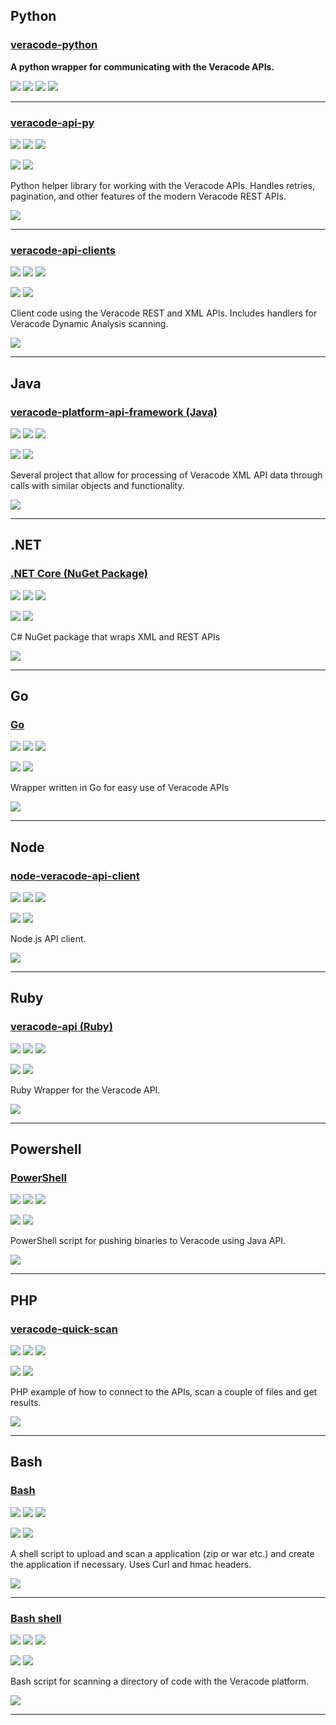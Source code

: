 ## Python

### [veracode-python](https://github.com/chuckorde/veracode-python)

<b>A python wrapper for communicating with the Veracode APIs.</b>

![](https://img.shields.io/github/stars/chuckorde/veracode-python.svg)
![](https://img.shields.io/github/languages/top/chuckorde/veracode-python)
![](https://img.shields.io/github/contributors/chuckorde/veracode-python)
[![](https://img.shields.io/github/followers/chuckorde?label=chuckorde&style=social)](https://github.com/chuckorde)

---
### [veracode-api-py](https://github.com/tjarrettveracode/veracode-api-py)

![](https://img.shields.io/github/stars/tjarrettveracode/veracode-api-py.svg?style=social)
![](https://img.shields.io/github/forks/tjarrettveracode/veracode-api-py.svg?style=social)
![](https://img.shields.io/github/watchers/tjarrettveracode/veracode-api-py.svg?style=social)

![](https://img.shields.io/github/languages/top/tjarrettveracode/veracode-api-py)
![](https://img.shields.io/github/contributors/tjarrettveracode/veracode-api-py)

Python helper library for working with the Veracode APIs. Handles retries, pagination, and other features of the modern Veracode REST APIs.

[![](https://img.shields.io/github/followers/tjarrettveracode?label=tjarrettveracode&style=social)](https://github.com/tjarrettveracode)

---
### [veracode-api-clients](https://github.com/jourzero/veracode-api-clients)

![](https://img.shields.io/github/stars/jourzero/veracode-api-clients.svg?style=social)
![](https://img.shields.io/github/forks/jourzero/veracode-api-clients.svg?style=social)
![](https://img.shields.io/github/watchers/jourzero/veracode-api-clients.svg?style=social)

![](https://img.shields.io/github/languages/top/jourzero/veracode-api-clients)
![](https://img.shields.io/github/contributors/jourzero/veracode-api-clients)

Client code using the Veracode REST and XML APIs. Includes handlers for Veracode Dynamic Analysis scanning.

[![](https://img.shields.io/github/followers/jourzero?label=jourzero&style=social)](https://github.com/jourzero)

---
## Java

### [veracode-platform-api-framework (Java)](https://github.com/dennismedeiros/veracode-platform-api-framework)

![](https://img.shields.io/github/stars/dennismedeiros/veracode-platform-api-framework.svg?style=social)
![](https://img.shields.io/github/forks/dennismedeiros/veracode-platform-api-framework.svg?style=social)
![](https://img.shields.io/github/watchers/dennismedeiros/veracode-platform-api-framework.svg?style=social)

![](https://img.shields.io/github/languages/top/dennismedeiros/veracode-platform-api-framework)
![](https://img.shields.io/github/contributors/dennismedeiros/veracode-platform-api-framework)

Several project that allow for processing of Veracode XML API data through calls with similar objects and functionality.

[![](https://img.shields.io/github/followers/dennismedeiros?label=dennismedeiros&style=social)](https://github.com/dennismedeiros)

---
## .NET

### [.NET Core (NuGet Package)](https://github.com/sebcoles/Veracode.OSS.Wrapper)

![](https://img.shields.io/github/stars/sebcoles/Veracode.OSS.Wrapper.svg?style=social)
![](https://img.shields.io/github/forks/sebcoles/Veracode.OSS.Wrapper.svg?style=social)
![](https://img.shields.io/github/watchers/sebcoles/Veracode.OSS.Wrapper.svg?style=social)

![](https://img.shields.io/github/languages/top/sebcoles/Veracode.OSS.Wrapper)
![](https://img.shields.io/github/contributors/sebcoles/Veracode.OSS.Wrapper)

C# NuGet package that wraps XML and REST APIs 

[![](https://img.shields.io/github/followers/sebcoles?label=sebcoles&style=social)](https://github.com/sebcoles)

---
## Go

### [Go](https://github.com/brian1917/vcodeapi)

![](https://img.shields.io/github/stars/brian1917/vcodeapi.svg?style=social)
![](https://img.shields.io/github/forks/brian1917/vcodeapi.svg?style=social)
![](https://img.shields.io/github/watchers/brian1917/vcodeapi.svg?style=social)

![](https://img.shields.io/github/languages/top/brian1917/vcodeapi)
![](https://img.shields.io/github/contributors/brian1917/vcodeapi)

Wrapper written in Go for easy use of Veracode APIs

[![](https://img.shields.io/github/followers/brian1917?label=brian1917&style=social)](https://github.com/brian1917)

---
## Node

### [node-veracode-api-client](https://github.com/m4l1c3/node-veracode-api-client)

![](https://img.shields.io/github/stars/m4l1c3/node-veracode-api-client.svg?style=social)
![](https://img.shields.io/github/forks/m4l1c3/node-veracode-api-client.svg?style=social)
![](https://img.shields.io/github/watchers/m4l1c3/node-veracode-api-client.svg?style=social)

![](https://img.shields.io/github/languages/top/m4l1c3/node-veracode-api-client)
![](https://img.shields.io/github/contributors/m4l1c3/node-veracode-api-client)

Node.js API client.

[![](https://img.shields.io/github/followers/m4l1c3?label=m4l1c3&style=social)](https://github.com/m4l1c3)

---
## Ruby

### [veracode-api (Ruby)](https://github.com/mort666/veracode-api)

![](https://img.shields.io/github/stars/mort666/veracode-api.svg?style=social)
![](https://img.shields.io/github/forks/mort666/veracode-api.svg?style=social)
![](https://img.shields.io/github/watchers/mort666/veracode-api.svg?style=social)

![](https://img.shields.io/github/languages/top/mort666/veracode-api)
![](https://img.shields.io/github/contributors/mort666/veracode-api)

Ruby Wrapper for the Veracode API.

[![](https://img.shields.io/github/followers/mort666?label=mort666&style=social)](https://github.com/mort666)

---


## Powershell
### [PowerShell](https://github.com/unregistered436/veracode-integrations/tree/master/powershell)

![](https://img.shields.io/github/stars/unregistered436/veracode-integrations.svg?style=social)
![](https://img.shields.io/github/forks/unregistered436/veracode-integrations.svg?style=social)
![](https://img.shields.io/github/watchers/unregistered436/veracode-integrations.svg?style=social)

![](https://img.shields.io/github/languages/top/unregistered436/veracode-integrations)
![](https://img.shields.io/github/contributors/unregistered436/veracode-integrations)

PowerShell script for pushing binaries to Veracode using Java API.

[![](https://img.shields.io/github/followers/unregistered436?label=unregistered436&style=social)](https://github.com/unregistered436)

---

## PHP

### [veracode-quick-scan](https://github.com/relaxnow/veracode-quick-scan)

![](https://img.shields.io/github/stars/relaxnow/veracode-quick-scan.svg?style=social)
![](https://img.shields.io/github/forks/relaxnow/veracode-quick-scan.svg?style=social)
![](https://img.shields.io/github/watchers/relaxnow/veracode-quick-scan.svg?style=social)

![](https://img.shields.io/github/languages/top/relaxnow/veracode-quick-scan)
![](https://img.shields.io/github/contributors/relaxnow/veracode-quick-scan)

PHP example of how to connect to the APIs, scan a couple of files and get results.

[![](https://img.shields.io/github/followers/relaxnow?label=relaxnow&style=social)](https://github.com/relaxnow)

---
## Bash

### [Bash](https://github.com/christyson/Veracode-Upload-and-Scan-Shell-Script)

![](https://img.shields.io/github/stars/christyson/Veracode-Upload-and-Scan-Shell-Script.svg?style=social)
![](https://img.shields.io/github/forks/christyson/Veracode-Upload-and-Scan-Shell-Script.svg?style=social)
![](https://img.shields.io/github/watchers/christyson/Veracode-Upload-and-Scan-Shell-Script.svg?style=social)

![](https://img.shields.io/github/languages/top/christyson/Veracode-Upload-and-Scan-Shell-Script)
![](https://img.shields.io/github/contributors/christyson/Veracode-Upload-and-Scan-Shell-Script)

A shell script to upload and scan a application (zip or war etc.) and create the application if necessary. Uses Curl and hmac headers.

[![](https://img.shields.io/github/followers/christyson?label=christyson&style=social)](https://github.com/christyson)

---
### [Bash shell](https://github.com/aparsons/Veracode)

![](https://img.shields.io/github/stars/aparsons/Veracode.svg?style=social)
![](https://img.shields.io/github/forks/aparsons/Veracode.svg?style=social)
![](https://img.shields.io/github/watchers/aparsons/Veracode.svg?style=social)

![](https://img.shields.io/github/languages/top/aparsons/Veracode)
![](https://img.shields.io/github/contributors/aparsons/Veracode)

Bash script for scanning a directory of code with the Veracode platform.

[![](https://img.shields.io/github/followers/aparsons?label=aparsons&style=social)](https://github.com/aparsons)

---